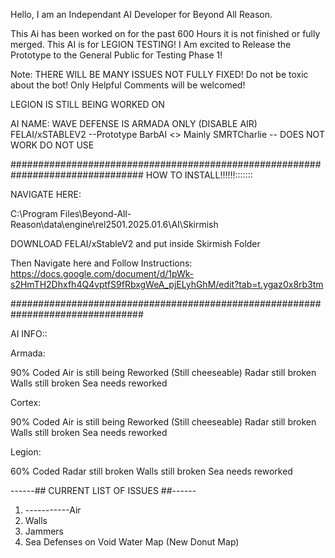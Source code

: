 Hello, I am an Independant AI Developer for Beyond All Reason. 

This Ai has been worked on for the past 600 Hours it is not finished or fully merged. This AI is for LEGION TESTING!
I Am excited to Release the Prototype to the General Public for Testing Phase 1!

Note: THERE WILL BE MANY ISSUES NOT FULLY FIXED! Do not be toxic about the bot! Only Helpful Comments will be welcomed!


LEGION IS STILL BEING WORKED ON

AI NAME:
WAVE DEFENSE IS ARMADA ONLY (DISABLE AIR)
FELAI/xSTABLEV2 --Prototype BarbAI <<FOR LEGION>> Mainly
SMRTCharlie -- DOES NOT WORK DO NOT USE


################################################################################
HOW TO INSTALL!!!!!!:::::::

NAVIGATE HERE:

C:\Program Files\Beyond-All-Reason\data\engine\rel2501.2025.01.6\AI\Skirmish

DOWNLOAD FELAI/xStableV2 and put inside Skirmish Folder

Then Navigate here and Follow Instructions:
https://docs.google.com/document/d/1pWk-s2HmTH2Dhxfh4Q4vptfS9fRbxgWeA_pjELyhGhM/edit?tab=t.ygaz0x8rb3tm

################################################################################

AI INFO::

Armada:

90% Coded
Air is still being Reworked (Still cheeseable)
Radar still broken
Walls still broken
Sea needs reworked

Cortex:

90% Coded
Air is still being Reworked (Still cheeseable)
Radar still broken
Walls still broken
Sea needs reworked

Legion:

60% Coded
Radar still broken
Walls still broken
Sea needs reworked

------## CURRENT LIST OF ISSUES ##------

1. -----------Air
2. Walls
3. Jammers
4. Sea Defenses on Void Water Map (New Donut Map)
